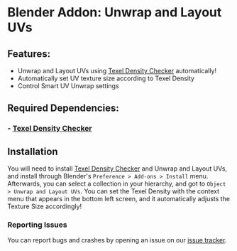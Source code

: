 # Blender Addon: Unwrap and Layout UVs

## Features:
* Unwrap and Layout UVs using [Texel Density Checker](https://github.com/mrven/Blender-Texel-Density-Checker) automatically!
* Automatically set UV texture size according to Texel Density
* Control Smart UV Unwrap settings
## Required Dependencies:

### - [Texel Density Checker](https://github.com/mrven/Blender-Texel-Density-Checker)

## Installation

You will need to install [Texel Density Checker](https://github.com/mrven/Blender-Texel-Density-Checker) and Unwrap and Layout UVs, and install through Blender's `Preference > Add-ons > Install` menu. Afterwards, you can select a collection in your hierarchy, and got to `Object > Unwrap and Layout UVs`. You can set the Texel Density with the context menu that appears in the bottom left screen, and it automatically adjusts the Texture Size accordingly!

### Reporting Issues

You can report bugs and crashes by opening an issue on our [issue tracker](https://github.com/srwxr-xr-x/Blender-Unwrap-Layout-UVs/issues).
